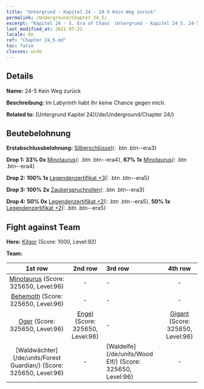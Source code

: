 ```yaml
---
title: "Untergrund - Kapitel 24 - 24-5 Kein Weg zurück"
permalink: /Underground/Chapter 24_5/
excerpt: "Kapitel 24 - 5. Era of Chaos  Untergrund - Kapitel 24_5. 24-5 Kein Weg zurück"
last_modified_at: 2021-07-21
locale: de
ref: "Chapter 24_5.md"
toc: false
classes: wide
---
```


## Details

 **Name:** 24-5 Kein Weg zurück

 **Beschreibung:** Im Labyrinth habt Ihr keine Chance gegen mich.

 **Related to:** [Untergrund Kapitel 24](/de/Underground/Chapter 24/)

## Beutebelohnung

 **Erstabschlussbelohnung:** [Silberschlüssel](/ItemsDE/con_693/){: .btn .btn--era3}

 **Drop 1:** **33% 0x** [Minotaurus](/ItemsDE/unt_248/){: .btn .btn--era4}, **67% 1x** [Minotaurus](/ItemsDE/unt_248/){: .btn .btn--era4}

 **Drop 2:** **100% 1x** [Legendenzertifikat +3](/ItemsDE/mat_88/){: .btn .btn--era5}

 **Drop 3:** **100% 2x** [Zauberspruchrollen](/ItemsDE/con_694/){: .btn .btn--era3}

 **Drop 4:** **50% 0x** [Legendenzertifikat +2](/ItemsDE/mat_81/){: .btn .btn--era5}, **50% 1x** [Legendenzertifikat +2](/ItemsDE/mat_81/){: .btn .btn--era5}


## Fight against Team
 **Hero:** [Kilgor](/de/heroes/Kilgor/) (Score: 1000, Level:92)

 **Team:**


  | 1st row | 2nd row | 3rd row | 4th row |
  |:----:|:----:|:----|:----:|
  | [Minotaurus](/de/units/Minotaur/) (Score: 325650, Level:96)  | - | - | - |
  | [Behemoth](/de/units/Behemoth/) (Score: 325650, Level:96)  | - | - | - |
  | [Oger](/de/units/Ogre/) (Score: 325650, Level:96)  | [Engel](/de/units/Angel/) (Score: 325650, Level:96)  | - | [Gigant](/de/units/Giant/) (Score: 325650, Level:96)  |
  | [Waldwächter](/de/units/Forest Guardian/) (Score: 325650, Level:96)  | - | [Waldelfe](/de/units/Wood Elf/) (Score: 325650, Level:96)  | - |


